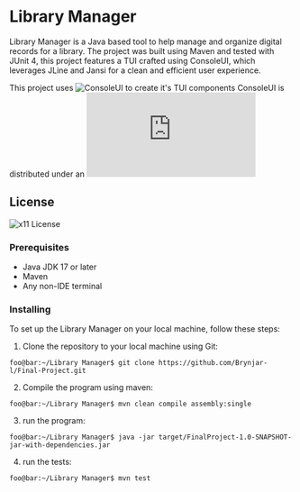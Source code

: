 # Library Manager

Library Manager is a Java based tool to help manage and organize digital records for a library. The project was built using Maven and tested with JUnit 4, this project features a TUI crafted using ConsoleUI, which leverages JLine and Jansi for a clean and efficient user experience.

This project uses ![ConsoleUI](https://github.com/awegmann/consoleui) to create it's TUI components
ConsoleUI is distributed under an ![Apache License 2.0](https://github.com/awegmann/consoleui/blob/master/LICENSE.txt)

## License

![x11 License](LICENSE)

### Prerequisites

- Java JDK 17 or later
- Maven
- Any non-IDE terminal

### Installing

To set up the Library Manager on your local machine, follow these steps:

1. Clone the repository to your local machine using Git:
```console
foo@bar:~/Library Manager$ git clone https://github.com/Brynjar-l/Final-Project.git
```
2. Compile the program using maven:
```console
foo@bar:~/Library Manager$ mvn clean compile assembly:single
```
3. run the program:
```console
foo@bar:~/Library Manager$ java -jar target/FinalProject-1.0-SNAPSHOT-jar-with-dependencies.jar
```
4. run the tests:
```console
foo@bar:~/Library Manager$ mvn test
```
